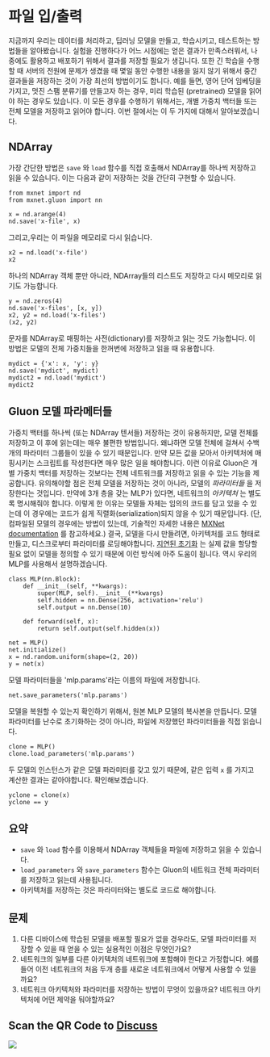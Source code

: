 # 파일 입/출력

지금까지 우리는 데이터를 처리하고, 딥러닝 모델을 만들고, 학습시키고, 테스트하는 방법들을 알아봤습니다. 실험을 진행하다가 어느 시점에는 얻은 결과가 만족스러워서, 나중에도 활용하고 배포하기 위해서 결과를 저장할 필요가 생깁니다. 또한 긴 학습을 수행할 때 서버의 전원에 문제가 생겼을 때 몇일 동안 수행한 내용을 잃지 않기 위해서 중간 결과들을 저장하는 것이 가장 최선의 방법이기도 합니다. 예를 들면, 영어 단어 임베딩을 가지고, 멋진 스팸 분류기를 만들고자 하는 경우, 미리 학습된 (pretrained) 모델을 읽어야 하는 경우도 있습니다. 이 모든 경우를 수행하기 위해서는,  개별 가중치 백터들 또는 전체 모델을 저장하고 읽어야 합니다. 이번 절에서는 이 두 가지에 대해서 알아보겠습니다.

## NDArray

가장 간단한 방법은 `save` 와 `load` 함수를 직접 호출해서 NDArray를 하나씩 저장하고 읽을 수 있습니다. 이는 다음과 같이 저장하는 것을 간단히 구현할 수 있습니다.

```{.python .input}
from mxnet import nd
from mxnet.gluon import nn

x = nd.arange(4)
nd.save('x-file', x)
```

그리고,우리는 이 파일을 메모리로 다시 읽습니다.

```{.python .input}
x2 = nd.load('x-file')
x2
```

하나의 NDArray 객체 뿐만 아니라, NDArray들의 리스트도 저장하고 다시 메모리로 읽기도 가능합니다.

```{.python .input  n=2}
y = nd.zeros(4)
nd.save('x-files', [x, y])
x2, y2 = nd.load('x-files')
(x2, y2)
```

문자를 NDArray로 매핑하는 사전(dictionary)를 저장하고 읽는 것도 가능합니다. 이 방법은 모델의 전체 가중치들을 한꺼번에 저장하고 읽을 때 유용합니다.

```{.python .input  n=4}
mydict = {'x': x, 'y': y}
nd.save('mydict', mydict)
mydict2 = nd.load('mydict')
mydict2
```

## Gluon 모델 파라메터들

가중치 백터를 하나씩 (또는 NDArray 텐서들) 저장하는 것이 유용하지만, 모델 전체를 저장하고 이 후에 읽는데는 매우 불편한 방법입니다. 왜냐하면 모델 전체에 걸쳐서 수백개의 파라미터 그룹들이 있을 수 있기 때문입니다. 만약 모든 값을 모아서 아키텍처에 매핑시키는 스크립트를 작성한다면 매우 많은 일을 해야합니다. 이런 이유로 Gluon은 개별 가중치 백터를 저장하는 것보다는 전체 네트워크를 저장하고 읽을 수 있는 기능을 제공합니다. 유의해야할 점은 전체 모델을 저장하는 것이 아니라, 모델의 *파라미터들* 을 저장한다는 것입니다. 만약에 3개 층을 갖는 MLP가 있다면, 네트워크의 *아키텍처* 는 별도록 명시해줘야 합니다. 이렇게 한 이유는 모델들 자체는 임의의 코드를 담고 있을 수 있는데 이 경우에는 코드가 쉽게 직렬화(serialization)되지 않을 수 있기 때문입니다. (단, 컴파일된 모델의 경우에는 방법이 있는데, 기술적인 자세한 내용은  [MXNet documentation](http://www.mxnet.io) 를 참고하세요.) 결국, 모델을 다시 만들려면, 아키텍처를 코드 형태로 만들고, 디스크로부터 파라미터를 로딩해야합니다. [지연된 초기화](deferred-init.md) 는 실제 값을 할당할 필요 없이 모델을 정의할 수 있기 때문에 이런 방식에 아주 도움이 됩니다. 역시 우리의 MLP를 사용해서 설명하겠습니다.

```{.python .input  n=6}
class MLP(nn.Block):
    def __init__(self, **kwargs):
        super(MLP, self).__init__(**kwargs)
        self.hidden = nn.Dense(256, activation='relu')
        self.output = nn.Dense(10)

    def forward(self, x):
        return self.output(self.hidden(x))

net = MLP()
net.initialize()
x = nd.random.uniform(shape=(2, 20))
y = net(x)
```

모델 파라미터들을 'mlp.params'라는 이름의 파일에 저장합니다.

```{.python .input}
net.save_parameters('mlp.params')
```

모델을 복원할 수 있는지 확인하기 위해서, 원본 MLP 모델의 복사본을 만듭니다. 모델 파라미터를 난수로 초기화하는 것이 아니라, 파일에 저장했던 파라미터들을 직접 읽습니다.

```{.python .input  n=8}
clone = MLP()
clone.load_parameters('mlp.params')
```

두 모델의 인스턴스가 같은 모델 파라미터를 갖고 있기 때문에, 같은 입력 `x` 를 가지고 계산한 결과는 같아야합니다. 확인해보겠습니다.

```{.python .input}
yclone = clone(x)
yclone == y
```

## 요약

* `save` 와 `load` 함수를 이용해서 NDArray 객체들을 파일에 저장하고 읽을 수 있습니다.
* `load_parameters` 와 `save_parameters` 함수는 Gluon의 네트워크 전체 파라미터를 저장하고 읽는데 사용됩니다.
* 아키텍처를 저장하는 것은 파라미터와는 별도로 코드로 해야합니다.

## 문제

1. 다른 디바이스에 학습된 모델을 배포할 필요가 없을 경우라도, 모델 파라미터를 저장할 수 있을 때 얻을 수 있는 실용적인 이점은 무엇인가요?
1. 네트워크의 일부를 다른 아키텍처의 네트워크에 포함해야 한다고 가정합니다. 예를 들어 이전 네트워크의 처음 두개 층를 새로운 네트워크에서 어떻게 사용할 수 있을까요?
1. 네트워크 아키텍처와 파라미터를 저장하는 방법이 무엇이 있을까요? 네트워크 아키텍처에 어떤 제약을 둬야할까요?

## Scan the QR Code to [Discuss](https://discuss.mxnet.io/t/2329)

![](../img/qr_read-write.svg)
